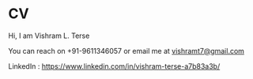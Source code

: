 # CV
Hi, I am Vishram L. Terse

You can reach on +91-9611346057 or email me at vishramt7@gmail.com

LinkedIn : https://www.linkedin.com/in/vishram-terse-a7b83a3b/
